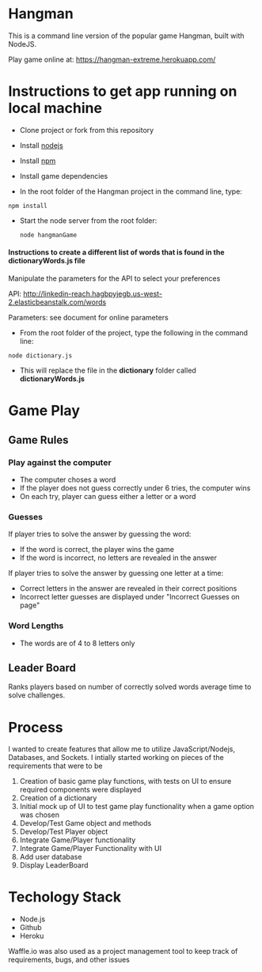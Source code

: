 # Hangman
This is a command line version of the popular game Hangman, built with NodeJS. 

Play game online at:
https://hangman-extreme.herokuapp.com/

# Instructions to get app running on local machine

- Clone project or fork from this repository
- Install [nodejs](https://nodejs.org/en/)
- Install [npm](http://blog.npmjs.org/post/85484771375/how-to-install-npm)
- Install game dependencies

- In the root folder of the Hangman project in the command line, type:

 ```npm install```

- Start the node server from the root folder:
  
  ```node hangmanGame```


#### Instructions to create  a different list of words that is found in the dictionaryWords.js file
   
Manipulate the parameters for the API to select your preferences
 
API: http://linkedin-reach.hagbpyjegb.us-west-2.elasticbeanstalk.com/words
 
Parameters: see document for online parameters

- From the root folder of the project, type the following in the command line:

``` node dictionary.js ```

- This will replace the file in the **dictionary** folder called **dictionaryWords.js**


# Game Play

## Game Rules
### Play against the computer 
- The computer choses a word
- If the player does not guess correctly under 6 tries, the computer wins
- On each try, player can guess either a letter or a word

### Guesses
If player tries to solve the answer by guessing the word:
  - If the word is correct, the player wins the game
  - If the word is incorrect, no letters are revealed in the answer

If player tries to solve the answer by guessing one letter at a time:
  - Correct letters in the answer are revealed in their correct positions
  - Incorrect letter guesses are displayed under "Incorrect Guesses on page"


### Word Lengths 
- The words are of 4 to 8 letters only

## Leader Board
Ranks players based on number of correctly solved words average time to solve challenges.


# Process
 I wanted to create features that allow me to utilize JavaScript/Nodejs, Databases, and Sockets. I intially started working on pieces of the requirements that were to be

 1. Creation of basic game play functions, with tests on UI to ensure required components were displayed
 2. Creation of a dictionary
 3. Initial mock up of UI to test game play functionality when a game option was chosen
 4. Develop/Test Game object and methods
 5. Develop/Test Player object
 6. Integrate Game/Player functionality
 7. Integrate Game/Player Functionality with UI
 8. Add user database
 9. Display LeaderBoard

# Techology Stack
- Node.js
- Github
- Heroku

Waffle.io was also used as a project management tool to keep track of requirements, bugs, and other issues


